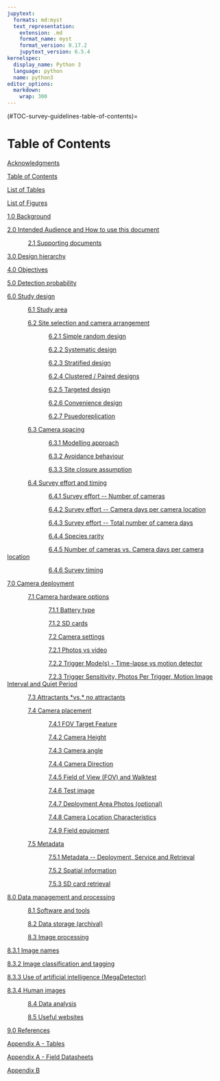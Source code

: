 ```yaml
---
jupytext:
  formats: md:myst
  text_representation:
    extension: .md
    format_name: myst
    format_version: 0.17.2
    jupytext_version: 6.5.4
kernelspec:
  display_name: Python 3
  language: python
  name: python3
editor_options:
  markdown:
    wrap: 300
---
```


(#TOC-survey-guidelines-table-of-contents)=
# Table of Contents

[Acknowledgments](#TOC-survey-guidelines-acknowledgments)

[Table of Contents](#TOC-survey-guidelines-table-of-contents)

[List of Tables](#TOC-survey-guidelines-list-of-tables)

[List of Figures](#TOC-survey-guidelines-list-of-figures)

[1.0 Background](#TOC-survey-guidelines-background)

[2.0 Intended Audience and How to use this document](#TOC-survey-guidelines-intended-audience-and-how-to-use-this-document)

<font color='#FFFFFF'>............</font>[2.1 Supporting documents](#TOC-survey-guidelines-supporting-documents)

[3.0 Design hierarchy](#TOC-survey-guidelines-design-hierarchy)

[4.0 Objectives](#TOC-survey-guidelines-objectives)

[5.0 Detection probability](#TOC-survey-guidelines-detection-probability)
 
[6.0 Study design](#TOC-survey-guidelines-study-design)

<font color='#FFFFFF'>............</font>[6.1 Study area](#TOC-survey-guidelines-study-area)

<font color='#FFFFFF'>............</font>[6.2 Site selection and camera arrangement](#TOC-survey-guidelines-site-selection-and-camera-arrangement)

<font color='#FFFFFF'>........................</font>[6.2.1 Simple random design](#TOC-survey-guidelines-Random)

<font color='#FFFFFF'>........................</font>[6.2.2 Systematic design](#TOC-survey-guidelines-Systematic)

<font color='#FFFFFF'>........................</font>[6.2.3 Stratified design](#TOC-survey-guidelines-Stratified)

<font color='#FFFFFF'>........................</font>[6.2.4 Clustered / Paired designs](#TOC-survey-guidelines-Clustered-Paired)

<font color='#FFFFFF'>........................</font>[6.2.5 Targeted design](#TOC-survey-guidelines-Targeted)

<font color='#FFFFFF'>........................</font>[6.2.6 Convenience design](#TOC-survey-guidelines-Convenience)

<font color='#FFFFFF'>........................</font>[6.2.7 Psuedoreplication](#TOC-survey-guidelines-psuedoreplication)

<font color='#FFFFFF'>............</font>[6.3 Camera spacing](#TOC-survey-guidelines-camera-spacing)

<font color='#FFFFFF'>........................</font>[6.3.1 Modelling approach](#TOC-survey-guidelines-modelling-approach)

<font color='#FFFFFF'>........................</font>[6.3.2 Avoidance behaviour](#TOC-survey-guidelines-avoidance-behaviour)

<font color='#FFFFFF'>........................</font>[6.3.3 Site closure assumption](#TOC-survey-guidelines-site-closure-assumption)

<font color='#FFFFFF'>............</font>[6.4 Survey effort and timing](#TOC-survey-guidelines-survey-effort-and-timing)

<font color='#FFFFFF'>........................</font>[6.4.1 Survey effort -- Number of cameras](#TOC-survey-guidelines-survey-effort-number-of-cameras)

<font color='#FFFFFF'>........................</font>[6.4.2 Survey effort -- Camera days per camera location](#TOC-survey-guidelines-survey-effort-camera-days-per-camera-location)

<font color='#FFFFFF'>........................</font>[6.4.3 Survey effort -- Total number of camera days](#TOC-survey-guidelines-survey-effort-total-number-of-camera-days)

<font color='#FFFFFF'>........................</font>[6.4.4 Species rarity](#TOC-survey-guidelines-species-rarity)

<font color='#FFFFFF'>........................</font>[6.4.5 Number of cameras vs. Camera days per camera location](#TOC-survey-guidelines-number-of-camera-vs-camera-days-per-camera-location)

<font color='#FFFFFF'>........................</font>[6.4.6 Survey timing](#TOC-survey-guidelines-survey-timing)

[7.0 Camera deployment](#TOC-survey-guidelines-camera-deployment)

<font color='#FFFFFF'>............</font>[7.1 Camera hardware options](#TOC-survey-guidelines-camera-hardware-options)

<font color='#FFFFFF'>........................</font>[7.1.1 Battery type](#TOC-survey-guidelines-battery-type)

<font color='#FFFFFF'>........................</font>[7.1.2 SD cards](#TOC-survey-guidelines-sd-cards)

<font color='#FFFFFF'>........................</font>[7.2 Camera settings](#TOC-survey-guidelines-camera-settings)

<font color='#FFFFFF'>........................</font>[7.2.1 Photos vs video](#TOC-survey-guidelines-photos-vs-video)

<font color='#FFFFFF'>........................</font>[7.2.2 Trigger Mode(s) - Time-lapse vs motion detector](#TOC-survey-guidelines-trigger-modes-timelapse-vs-motion-detector)

<font color='#FFFFFF'>........................</font>[7.2.3 Trigger Sensitivity, Photos Per Trigger, Motion Image Interval and Quiet Period](#TOC-survey-guidelines-trigger-sensitivity-photos-per-trigger-motion-image-interval-and-quiet-period)

<font color='#FFFFFF'>............</font>[7.3 Attractants \*vs.\* no attractants](#TOC-survey-guidelines-attractants-vs-no-attractants)

<font color='#FFFFFF'>............</font>[7.4 Camera placement](#TOC-survey-guidelines-camera-placement)

<font color='#FFFFFF'>........................</font>[7.4.1 FOV Target Feature](#TOC-survey-guidelines-fov-target-feature)

<font color='#FFFFFF'>........................</font>[7.4.2 Camera Height](#TOC-survey-guidelines-camera-height)

<font color='#FFFFFF'>........................</font>[7.4.3 Camera angle](#TOC-survey-guidelines-camera-angle)

<font color='#FFFFFF'>........................</font>[7.4.4 Camera Direction](#TOC-survey-guidelines-camera-direction)

<font color='#FFFFFF'>........................</font>[7.4.5 Field of View (FOV) and Walktest](#TOC-survey-guidelines-fov-and-walktest)

<font color='#FFFFFF'>........................</font>[7.4.6 Test image](#TOC-survey-guidelines-test-image)

<font color='#FFFFFF'>........................</font>[7.4.7 Deployment Area Photos (optional)](#TOC-survey-guidelines-deployment-area-photos-optional)

<font color='#FFFFFF'>........................</font>[7.4.8 Camera Location Characteristics](#TOC-survey-guidelines-Camera-location-characteristics)

<font color='#FFFFFF'>........................</font>[7.4.9 Field equipment](#TOC-survey-guidelines-Field-equipment)

<font color='#FFFFFF'>............</font>[7.5 Metadata](#TOC-survey-guidelines-metadata)

<font color='#FFFFFF'>........................</font>[7.5.1 Metadata -- Deployment, Service and Retrieval](#TOC-survey-guidelines-metadata-deployment-service-and-retrieval)

<font color='#FFFFFF'>........................</font>[7.5.2 Spatial information](#TOC-survey-guidelines-metadata-spatial-information)

<font color='#FFFFFF'>........................</font>[7.5.3 SD card retrieval](#TOC-survey-guidelines-metadata-sd-card-retrieval)

[8.0 Data management and processing](#TOC-survey-guidelines-data-management-and-processing)

<font color='#FFFFFF'>............</font>[8.1 Software and tools](#TOC-survey-guidelines-software-tools)

<font color='#FFFFFF'>............</font>[8.2 Data storage (archival)](#TOC-survey-guidelines-data-storage-archival)

<font color='#FFFFFF'>............</font>[8.3 Image processing](#TOC-survey-guidelines-image-processing)

[8.3.1 Image names](#TOC-survey-guidelines-image-names)

[8.3.2 Image classification and tagging](#TOC-survey-guidelines-image-classification-and-tagging)

[8.3.3 Use of artificial intelligence (MegaDetector)](#TOC-survey-guidelines-use-of-artificial-intelligence-megadetector)

[8.3.4 Human images](#TOC-survey-guidelines-human-images)

<font color='#FFFFFF'>............</font>[8.4 Data analysis](#TOC-survey-guidelines-data-analysis)

<font color='#FFFFFF'>............</font>[8.5 Useful websites](#TOC-survey-guidelines-useful-websites)

[9.0 References](#TOC-survey-guidelines-references)

[Appendix A - Tables](#TOC-survey-guidelines-appendix-a-tables)

[Appendix A - Field Datasheets](#TOC-survey-guidelines-appendix-a-field-datasheets)

[Appendix B](#TOC-survey-guidelines-appendix-b)
